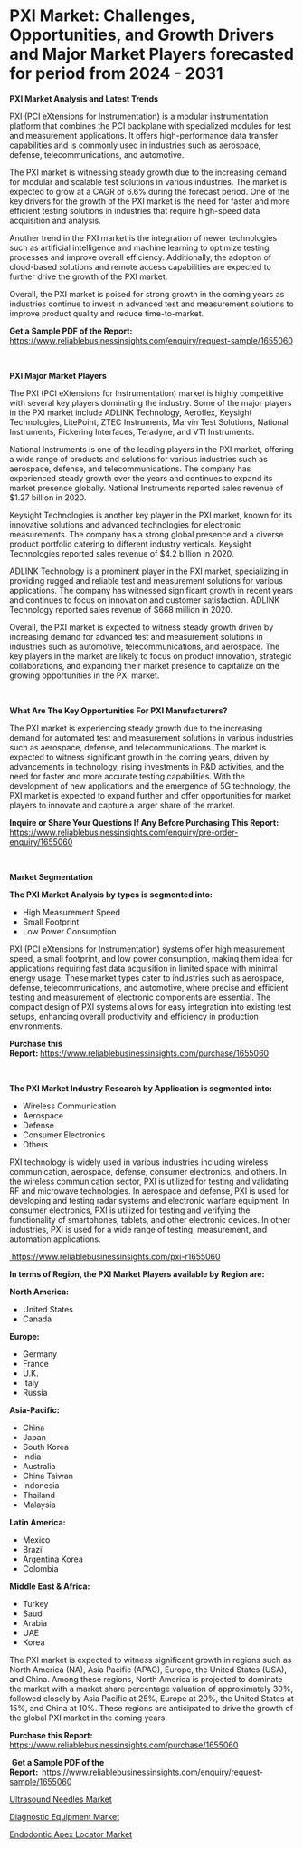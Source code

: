 <p><h1>PXI Market: Challenges, Opportunities, and Growth Drivers and Major Market Players forecasted for period from 2024 - 2031</h1></p><p><strong>PXI Market Analysis and Latest Trends</strong></p>
<p><p>PXI (PCI eXtensions for Instrumentation) is a modular instrumentation platform that combines the PCI backplane with specialized modules for test and measurement applications. It offers high-performance data transfer capabilities and is commonly used in industries such as aerospace, defense, telecommunications, and automotive.</p><p>The PXI market is witnessing steady growth due to the increasing demand for modular and scalable test solutions in various industries. The market is expected to grow at a CAGR of 6.6% during the forecast period. One of the key drivers for the growth of the PXI market is the need for faster and more efficient testing solutions in industries that require high-speed data acquisition and analysis.</p><p>Another trend in the PXI market is the integration of newer technologies such as artificial intelligence and machine learning to optimize testing processes and improve overall efficiency. Additionally, the adoption of cloud-based solutions and remote access capabilities are expected to further drive the growth of the PXI market.</p><p>Overall, the PXI market is poised for strong growth in the coming years as industries continue to invest in advanced test and measurement solutions to improve product quality and reduce time-to-market.</p></p>
<p><strong>Get a Sample PDF of the Report:&nbsp;</strong> <a href="https://www.reliablebusinessinsights.com/enquiry/request-sample/1655060">https://www.reliablebusinessinsights.com/enquiry/request-sample/1655060</a></p>
<p>&nbsp;</p>
<p><strong>PXI Major Market Players</strong></p>
<p><p>The PXI (PCI eXtensions for Instrumentation) market is highly competitive with several key players dominating the industry. Some of the major players in the PXI market include ADLINK Technology, Aeroflex, Keysight Technologies, LitePoint, ZTEC Instruments, Marvin Test Solutions, National Instruments, Pickering Interfaces, Teradyne, and VTI Instruments.</p><p>National Instruments is one of the leading players in the PXI market, offering a wide range of products and solutions for various industries such as aerospace, defense, and telecommunications. The company has experienced steady growth over the years and continues to expand its market presence globally. National Instruments reported sales revenue of $1.27 billion in 2020.</p><p>Keysight Technologies is another key player in the PXI market, known for its innovative solutions and advanced technologies for electronic measurements. The company has a strong global presence and a diverse product portfolio catering to different industry verticals. Keysight Technologies reported sales revenue of $4.2 billion in 2020.</p><p>ADLINK Technology is a prominent player in the PXI market, specializing in providing rugged and reliable test and measurement solutions for various applications. The company has witnessed significant growth in recent years and continues to focus on innovation and customer satisfaction. ADLINK Technology reported sales revenue of $668 million in 2020.</p><p>Overall, the PXI market is expected to witness steady growth driven by increasing demand for advanced test and measurement solutions in industries such as automotive, telecommunications, and aerospace. The key players in the market are likely to focus on product innovation, strategic collaborations, and expanding their market presence to capitalize on the growing opportunities in the PXI market.</p></p>
<p>&nbsp;</p>
<p><strong>What Are The Key Opportunities For PXI Manufacturers?</strong></p>
<p><p>The PXI market is experiencing steady growth due to the increasing demand for automated test and measurement solutions in various industries such as aerospace, defense, and telecommunications. The market is expected to witness significant growth in the coming years, driven by advancements in technology, rising investments in R&D activities, and the need for faster and more accurate testing capabilities. With the development of new applications and the emergence of 5G technology, the PXI market is expected to expand further and offer opportunities for market players to innovate and capture a larger share of the market.</p></p>
<p><strong>Inquire or Share Your Questions If Any Before Purchasing This Report:</strong> <a href="https://www.reliablebusinessinsights.com/enquiry/pre-order-enquiry/1655060">https://www.reliablebusinessinsights.com/enquiry/pre-order-enquiry/1655060</a></p>
<p>&nbsp;</p>
<p><strong>Market Segmentation</strong></p>
<p><strong>The PXI Market Analysis by types is segmented into:</strong></p>
<p><ul><li>High Measurement Speed</li><li>Small Footprint</li><li>Low Power Consumption</li></ul></p>
<p><p>PXI (PCI eXtensions for Instrumentation) systems offer high measurement speed, a small footprint, and low power consumption, making them ideal for applications requiring fast data acquisition in limited space with minimal energy usage. These market types cater to industries such as aerospace, defense, telecommunications, and automotive, where precise and efficient testing and measurement of electronic components are essential. The compact design of PXI systems allows for easy integration into existing test setups, enhancing overall productivity and efficiency in production environments.</p></p>
<p><strong>Purchase this Report:&nbsp;</strong><a href="https://www.reliablebusinessinsights.com/purchase/1655060">https://www.reliablebusinessinsights.com/purchase/1655060</a></p>
<p>&nbsp;</p>
<p><strong>The PXI Market Industry Research by Application is segmented into:</strong></p>
<p><ul><li>Wireless Communication</li><li>Aerospace</li><li>Defense</li><li>Consumer Electronics</li><li>Others</li></ul></p>
<p><p>PXI technology is widely used in various industries including wireless communication, aerospace, defense, consumer electronics, and others. In the wireless communication sector, PXI is utilized for testing and validating RF and microwave technologies. In aerospace and defense, PXI is used for developing and testing radar systems and electronic warfare equipment. In consumer electronics, PXI is utilized for testing and verifying the functionality of smartphones, tablets, and other electronic devices. In other industries, PXI is used for a wide range of testing, measurement, and automation applications.</p></p>
<p><a href="https://www.reliablebusinessinsights.com/pxi-r1655060">&nbsp;https://www.reliablebusinessinsights.com/pxi-r1655060</a></p>
<p><strong>In terms of Region, the PXI Market Players available by Region are:</strong></p>
<p>
    <p> <strong> North America: </strong>
        <ul>
            <li>United States</li>
            <li>Canada</li>
        </ul>
        </p> 
    <p> <strong> Europe: </strong>
        <ul>
            <li>Germany</li>
            <li>France</li>
            <li>U.K.</li>
            <li>Italy</li>
            <li>Russia</li>
        </ul>
        </p> 
    <p> <strong> Asia-Pacific: </strong>
        <ul>
            <li>China</li>
            <li>Japan</li>
            <li>South Korea</li>
            <li>India</li>
            <li>Australia</li>
            <li>China Taiwan</li>
            <li>Indonesia</li>
            <li>Thailand</li>
            <li>Malaysia</li>
        </ul>
        </p> 
    <p> <strong> Latin America: </strong>
        <ul>
            <li>Mexico</li>
            <li>Brazil</li>
            <li>Argentina Korea</li>
            <li>Colombia</li>
        </ul>
        </p> 
    <p> <strong> Middle East & Africa: </strong>
        <ul>
            <li>Turkey</li>
            <li>Saudi</li>
            <li>Arabia</li>
            <li>UAE</li>
            <li>Korea</li>
        </ul>
    </p>
    </p>
<p><p>The PXI market is expected to witness significant growth in regions such as North America (NA), Asia Pacific (APAC), Europe, the United States (USA), and China. Among these regions, North America is projected to dominate the market with a market share percentage valuation of approximately 30%, followed closely by Asia Pacific at 25%, Europe at 20%, the United States at 15%, and China at 10%. These regions are anticipated to drive the growth of the global PXI market in the coming years.</p></p>
<p><strong>Purchase this Report: </strong><a href="https://www.reliablebusinessinsights.com/purchase/1655060">https://www.reliablebusinessinsights.com/purchase/1655060</a></p>
<p>&nbsp;<strong>Get a Sample PDF of the Report:&nbsp;&nbsp;</strong><a href="https://www.reliablebusinessinsights.com/enquiry/request-sample/1655060">https://www.reliablebusinessinsights.com/enquiry/request-sample/1655060</a></p>
<p><strong></strong></p>
<p><p><a href="https://github.com/shotows/Market-Research-Report-List-3/blob/main/ultrasound-needles-market.md">Ultrasound Needles Market</a></p><p><a href="https://github.com/Sinjinluong3e0awx2m195k76/Market-Research-Report-List-3/blob/main/diagnostic-equipment-market.md">Diagnostic Equipment Market</a></p><p><a href="https://github.com/LitzyGulgowski2023/Market-Research-Report-List-1/blob/main/endodontic-apex-locator-market.md">Endodontic Apex Locator Market</a></p></p>